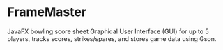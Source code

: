 # FrameMaster
JavaFX bowling score sheet Graphical User Interface (GUI) for up to 5 players, tracks scores, strikes/spares, and stores game data using Gson.
